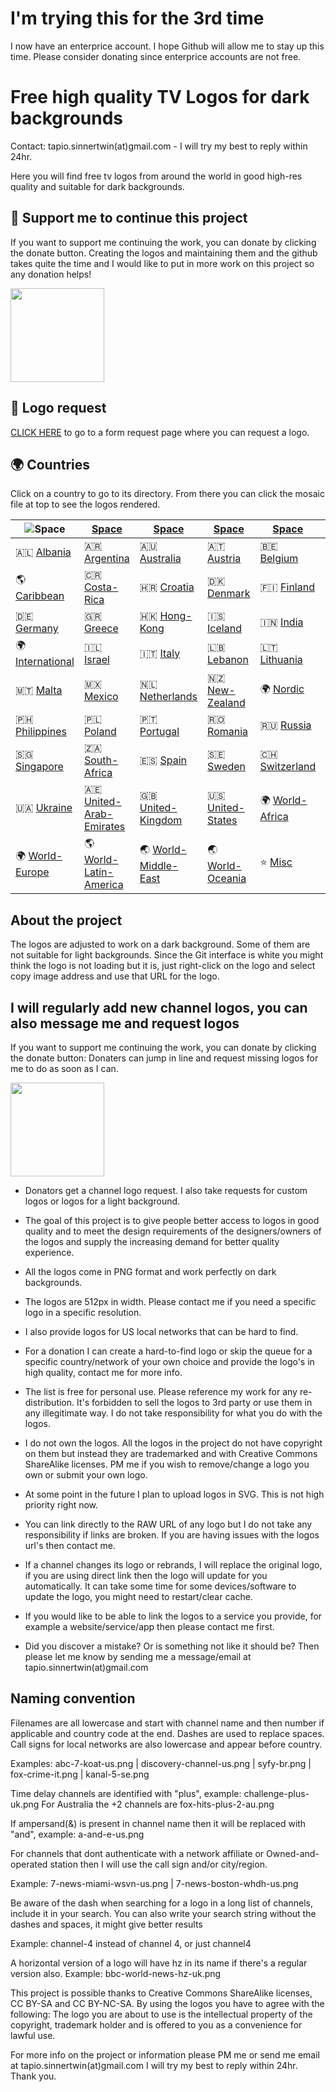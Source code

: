 # I'm trying this for the 3rd time

I now have an enterprice account. I hope Github will allow me to stay up this time. Please consider donating since enterprice accounts are not free.

# Free high quality TV Logos for dark backgrounds

Contact: tapio.sinnertwin(at)gmail.com - I will try my best to reply within 24hr.

Here you will find free tv logos from around the world in good high-res quality and suitable for dark backgrounds.

## 💛 Support me to continue this project

If you want to support me continuing the work, you can donate by clicking the donate button. Creating the logos and maintaining them and the github takes quite the time and I would like to put in more work on this project so any donation helps!

[<img src="https://raw.githubusercontent.com/tv-logo/tv-logos/main/misc/paypal-donate.png" width="150">](https://www.paypal.com/donate/?hosted_button_id=JTJ7FPU6TCHDW)

## 📝 Logo request

[CLICK HERE](https://forms.gle/BVjAKFXwSCuWhpYi7) to go to a form request page where you can request a logo.

## 🌍 Countries

Click on a country to go to its directory. From there you can click the mosaic file at top to see the logos rendered.

|  ![Space] |  [Space] |  [Space] |  [Space] |  [Space] |  [Space] |
|---|---|---|---|---|---|
| 🇦🇱 [Albania]  | 🇦🇷 [Argentina]  | 🇦🇺 [Australia]  | 🇦🇹 [Austria]  | 🇧🇪 [Belgium]  | 🇨🇦 [Canada]  |
| 🌎 [Caribbean] | 🇨🇷 [Costa-Rica]  | 🇭🇷 [Croatia]  | 🇩🇰 [Denmark]  | 🇫🇮 [Finland]  | 🇫🇷 [France]  |
| 🇩🇪 [Germany]  | 🇬🇷 [Greece]  | 🇭🇰 [Hong-Kong]  | 🇮🇸 [Iceland]  | 🇮🇳 [India]  | 🇮🇩 [Indonesia]  |
| 🌍 [International] | 🇮🇱 [Israel]  | 🇮🇹 [Italy]  | 🇱🇧 [Lebanon]  | 🇱🇹 [Lithuania]  | 🇲🇾 [Malaysia]  |
| 🇲🇹 [Malta]  | 🇲🇽 [Mexico]  | 🇳🇱 [Netherlands]  | 🇳🇿 [New-Zealand]  | 🌍 [Nordic] | 🇳🇴 [Norway]  |
| 🇵🇭 [Philippines]  | 🇵🇱 [Poland]  | 🇵🇹 [Portugal]  | 🇷🇴 [Romania]  | 🇷🇺 [Russia]  | 🇷🇸 [Serbia]  |
| 🇸🇬 [Singapore]  | 🇿🇦 [South-Africa]  | 🇪🇸 [Spain]  | 🇸🇪 [Sweden]  | 🇨🇭 [Switzerland]  | 🇹🇷 [Turkey]  |
| 🇺🇦 [Ukraine]  | 🇦🇪 [United-Arab-Emirates]  | 🇬🇧 [United-Kingdom]  | 🇺🇸 [United-States]  | 🌍 [World-Africa] | 🌏 [World-Asia] |
| 🌍 [World-Europe] | 🌎 [World-Latin-America] | 🌏 [World-Middle-East] | 🌏 [World-Oceania] | ⭐️ [Misc] | 📼 [Vod] |

[Albania]:https://github.com/tv-logo/tv-logos/tree/main/countries/albania "Albania"
[Argentina]:https://github.com/tv-logo/tv-logos/tree/main/countries/argentina "Argentina"
[Australia]:https://github.com/tv-logo/tv-logos/tree/main/countries/australia "Australia"
[Austria]:https://github.com/tv-logo/tv-logos/tree/main/countries/austria "Austria"
[Belgium]:https://github.com/tv-logo/tv-logos/tree/main/countries/belgium "Belgium"
[Canada]:https://github.com/tv-logo/tv-logos/tree/main/countries/canada "Canada"
[Caribbean]:https://github.com/tv-logo/tv-logos/tree/main/countries/caribbean "Caribbean"
[Costa-Rica]:https://github.com/tv-logo/tv-logos/tree/main/countries/costa-rica "Costa-Rica"
[Croatia]:https://github.com/tv-logo/tv-logos/tree/main/countries/croatia "Croatia"
[Denmark]:https://github.com/tv-logo/tv-logos/tree/main/countries/nordic/denmark "Denmark"
[Finland]:https://github.com/tv-logo/tv-logos/tree/main/countries/nordic/finland "Finland"
[France]:https://github.com/tv-logo/tv-logos/tree/main/countries/france "France"
[Germany]:https://github.com/tv-logo/tv-logos/tree/main/countries/germany "Germany"
[Greece]:https://github.com/tv-logo/tv-logos/tree/main/countries/greece "Greece"
[Hong-Kong]:https://github.com/tv-logo/tv-logos/tree/main/countries/hong-kong "Hong-Kong"
[Iceland]:https://github.com/tv-logo/tv-logos/tree/main/countries/nordic/iceland "Iceland"
[India]:https://github.com/tv-logo/tv-logos/tree/main/countries/india "India"
[Indonesia]:https://github.com/tv-logo/tv-logos/tree/main/countries/indonesia "Indonesia"
[International]:https://github.com/tv-logo/tv-logos/tree/main/countries/international "International"
[Israel]:https://github.com/tv-logo/tv-logos/tree/main/countries/israel "Israel"
[Italy]:https://github.com/tv-logo/tv-logos/tree/main/countries/italy "Italy"
[Lebanon]:https://github.com/tv-logo/tv-logos/tree/main/countries/lebanon "Lebanon"
[Lithuania]:https://github.com/tv-logo/tv-logos/tree/main/countries/lithuania "Lithuania"
[Malaysia]:https://github.com/tv-logo/tv-logos/tree/main/countries/malaysia "Malaysia"
[Malta]:https://github.com/tv-logo/tv-logos/tree/main/countries/malta "Malta"
[Mexico]:https://github.com/tv-logo/tv-logos/tree/main/countries/mexico "Mexico"
[Netherlands]:https://github.com/tv-logo/tv-logos/tree/main/countries/netherlands "Netherlands"
[New-Zealand]:https://github.com/tv-logo/tv-logos/tree/main/countries/new-zealand "New-Zealand"
[Nordic]:https://github.com/tv-logo/tv-logos/tree/main/countries/nordic "Nordic"
[Norway]:https://github.com/tv-logo/tv-logos/tree/main/countries/nordic/norway "Norway"
[Philippines]:https://github.com/tv-logo/tv-logos/tree/main/countries/philippines "Philippines"
[Poland]:https://github.com/tv-logo/tv-logos/tree/main/countries/poland "Poland"
[Portugal]:https://github.com/tv-logo/tv-logos/tree/main/countries/portugal "Portugal"
[Romania]:https://github.com/tv-logo/tv-logos/tree/main/countries/romania "Romania"
[Russia]:https://github.com/tv-logo/tv-logos/tree/main/countries/russia "Russia"
[Serbia]:https://github.com/tv-logo/tv-logos/tree/main/countries/serbia "Serbia"
[Singapore]:https://github.com/tv-logo/tv-logos/tree/main/countries/singapore "Singapore"
[South-Africa]:https://github.com/tv-logo/tv-logos/tree/main/countries/south-africa "South-Africa"
[Spain]:https://github.com/tv-logo/tv-logos/tree/main/countries/spain "Spain"
[Sweden]:https://github.com/tv-logo/tv-logos/tree/main/countries/nordic/sweden "Sweden"
[Switzerland]:https://github.com/tv-logo/tv-logos/tree/main/countries/switzerland "Switzerland"
[Turkey]:https://github.com/tv-logo/tv-logos/tree/main/countries/turkey "Turkey"
[Ukraine]:https://github.com/tv-logo/tv-logos/tree/main/countries/ukraine "Ukraine"
[United-Arab-Emirates]:https://github.com/tv-logo/tv-logos/tree/main/countries/united-arab-emirates "United-Arab-Emirates"
[United-Kingdom]:https://github.com/tv-logo/tv-logos/tree/main/countries/united-kingdom "United-Kingdom"
[United-States]:https://github.com/tv-logo/tv-logos/tree/main/countries/united-states "United-States"
[World-Africa]:https://github.com/tv-logo/tv-logos/tree/main/countries/world-africa "World-Africa"
[World-Asia]:https://github.com/tv-logo/tv-logos/tree/main/countries/world-asia "World-Asia"
[World-Europe]:https://github.com/tv-logo/tv-logos/tree/main/countries/world-europe "World-Europe"
[World-Latin-America]:https://github.com/tv-logo/tv-logos/tree/main/countries/world-latin-america "World-Latin-America"
[World-Middle-East]:https://github.com/tv-logo/tv-logos/tree/main/countries/world-middle-east "World-Middle-East"
[World-Oceania]:https://github.com/tv-logo/tv-logos/tree/main/countries/world-oceania "World-Oceania"
[Misc]:https://github.com/tv-logo/tv-logos/tree/main/misc "Misc"
[Vod]:https://github.com/tv-logo/tv-logos/tree/main/misc/vod "Vod"

[Space]:https://raw.githubusercontent.com/tv-logo/tv-logos/main/misc/space-1500.png "Space"

## About the project

The logos are adjusted to work on a dark background. Some of them are not suitable for light backgrounds. Since the Git interface is white you might think the logo is not loading but it is, just right-click on the logo and select copy image address and use that URL for the logo.

## I will regularly add new channel logos, you can also message me and request logos

If you want to support me continuing the work, you can donate by clicking the donate button: Donaters can jump in line and request missing logos for me to do as soon as I can.

[<img src="https://raw.githubusercontent.com/tv-logo/tv-logos/main/misc/paypal-donate.png" width="150">](https://www.paypal.com/donate/?hosted_button_id=JTJ7FPU6TCHDW)

* Donators get a channel logo request. I also take requests for custom logos or logos for a light background.

* The goal of this project is to give people better access to logos in good quality and to meet the design requirements of the designers/owners of the logos and supply the increasing demand for better quality experience.

* All the logos come in PNG format and work perfectly on dark backgrounds.

* The logos are 512px in width. Please contact me if you need a specific logo in a specific resolution.

* I also provide logos for US local networks that can be hard to find.

* For a donation I can create a hard-to-find logo or skip the queue for a specific country/network of your own choice and provide the logo's in high quality, contact me for more info.

* The list is free for personal use. Please reference my work for any re-distribution. It's forbidden to sell the logos to 3rd party or use them in any illegitimate way. I do not take responsibility for what you do with the logos.

* I do not own the logos. All the logos in the project do not have copyright on them but instead they are trademarked and with Creative Commons ShareAlike licenses. PM me if you wish to remove/change a logo you own or submit your own logo.

* At some point in the future I plan to upload logos in SVG. This is not high priority right now.

* You can link directly to the RAW URL of any logo but I do not take any responsibility if links are broken. If you are having issues with the logos url's then contact me.

* If a channel changes its logo or rebrands, I will replace the original logo, if you are using direct link then the logo will update for you automatically. It can take some time for some devices/software to update the logo, you might need to restart/clear cache.

* If you would like to be able to link the logos to a service you provide, for example a website/service/app then please contact me first.

* Did you discover a mistake? Or is something not like it should be? Then please let me know by sending me a message/email at tapio.sinnertwin(at)gmail.com

## Naming convention

Filenames are all lowercase and start with channel name and then number if applicable and country code at the end. Dashes are used to replace spaces. Call signs for local networks are also lowercase and appear before country.

Examples: abc-7-koat-us.png | discovery-channel-us.png | syfy-br.png | fox-crime-it.png | kanal-5-se.png

Time delay channels are identified with "plus", example: challenge-plus-uk.png For Australia the +2 channels are fox-hits-plus-2-au.png

If ampersand(&) is present in channel name then it will be replaced with "and", example: a-and-e-us.png

For channels that dont authenticate with a network affiliate or Owned-and-operated station then I will use the call sign and/or city/region.

Example: 7-news-miami-wsvn-us.png | 7-news-boston-whdh-us.png

Be aware of the dash when searching for a logo in a long list of channels, include it in your search. You can also write your search string without the dashes and spaces, it might give better results

Example: channel-4 instead of channel 4, or just channel4

A horizontal version of a logo will have hz in its name if there's a regular version also. Example: bbc-world-news-hz-uk.png

This project is possible thanks to Creative Commons ShareAlike licenses, CC BY-SA and CC BY-NC-SA. By using the logos you have to agree with the following: The logo you are about to use is the intellectual property of the copyright, trademark holder and is offered to you as a convenience for lawful use.

For more info on the project or information please PM me or send me email at tapio.sinnertwin(at)gmail.com I will try my best to reply within 24hr. Thank you.

